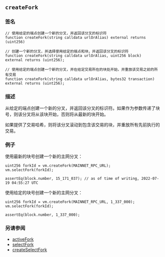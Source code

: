 ## `createFork`

### 签名

```solidity
// 使用给定的端点创建一个新的分叉，并返回该分叉的标识符
function createFork(string calldata urlOrAlias) external returns (uint256)
```

```solidity
// 创建一个新的分叉，并选择使用给定的端点和块，并返回该分叉的标识符
function createFork(string calldata urlOrAlias, uint256 block) external returns (uint256);
```

```solidity
// 使用给定的端点创建一个新的分叉，并在给定交易所在的块处开始，并重放该交易之前的所有交易
function createFork(string calldata urlOrAlias, bytes32 transaction) external returns (uint256);
```

### 描述

从给定的端点创建一个新的分叉，并返回该分叉的标识符。如果作为参数传递了块号，则该分叉将从该块开始，否则将从最新的块开始。

如果提供了交易哈希，则将该分叉滚动到包含该交易的块，并重放所有先前执行的交易。

### 例子

使用最新的块号创建一个新的主网分叉：

```solidity
uint256 forkId = vm.createFork(MAINNET_RPC_URL);
vm.selectFork(forkId);

assertEq(block.number, 15_171_037); // as of time of writing, 2022-07-19 04:55:27 UTC
```

使用给定的块号创建一个新的主网分叉：

```solidity
uint256 forkId = vm.createFork(MAINNET_RPC_URL, 1_337_000);
vm.selectFork(forkId);

assertEq(block.number, 1_337_000);
```

### 另请参阅

- [activeFork](./active-fork.md)
- [selectFork](./select-fork.md)
- [createSelectFork](./create-select-fork.md)
